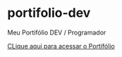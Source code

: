 # portifolio-dev
Meu Portifólio DEV / Programador

<a href="https://lucknoshi.github.io/portifolio-dev/site.html">CLique aqui para acessar o Portifólio</a>
